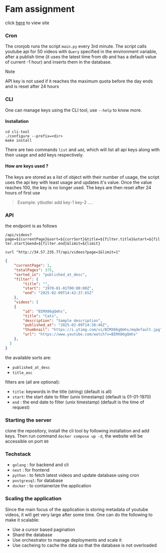 # Fam assignment
click [here](http://34.57.235.77/) to view site

### Cron
The cronjob runs the script `main.py` every 3rd minute. The script calls youtube api for 50 videos with `Query` specified in the environment variable, after a publish time (it uses the latest time from db and has a default value of current -1 hour) and inserts them in the database.

> [!NOTE]
> API key is not used if it reaches the maximum quota before the day ends and is reset after 24 hours

### CLI
One can manage keys using the CLI tool, use `--help` to know more.

#### Installation
```
cd cli-tool
./configure --prefix=<dir>
make install
```

There are two commands `list` and `add`, which will list all api keys along with their usage and add keys respectively.

#### How are keys used ?
The keys are stored as a list of object with their number of usage, the script uses the api key with least usage and updates it's value. Once the value reaches 100, the key is no longer used.
The keys are then reset after 24 hours of first use

> Example: ytbutler add key-1 key-2 ....

### API
the endpoint is as follows

`/api/videos?page=${currentPage}&sort=${currSort}&title=${filter.title}&start=${filter.start}&end=${filter.end}&limit=${limit}`

```curl
curl "http://34.57.235.77/api/videos?page=1&limit=1"
```
```json
{
    "currentPage": 1,
    "totalPages": 375,
    "sorted_in": "published_at_desc",
    "filter": {
        "title": "",
        "start": "1970-01-01T00:00:00Z",
        "end": "2025-02-09T14:42:37.65Z"
    },
    "videos": [
    {
        "id": "BIMX86gQmhs",
        "title": "Cats",
        "description": "Sample description",
        "published_at": "2025-02-09T14:38:46Z",
        "thumbnail": "https://i.ytimg.com/vi/BIMX86gQmhs/mqdefault.jpg",
        "url": "https://www.youtube.com/watch?v=BIMX86gQmhs"
    },
  ]
}
```

the available sorts are:
- `published_at_desc`
- `title_asc`

filters are (all are optional):
- `title`: keywords in the title (string) (default is all)
- `start`: the start date to filter (unix timestamp) (default is 01-01-1970)
- `end`  : the end date to filter (unix timestamp) (default is the time of request)

### Starting the server
clone the repository, install the cli tool by following installation and add keys. Then run command `docker compose up -d`, the website will be accessible on port `80`

### Techstack
- `golang`    : for backend and cli
- `next`      : for frontend
- `python`    : to fetch latest videos and update database using cron
- `postgresql`: for database
- `docker`    : to containerize the application

### Scaling the application
Since the main focus of the application is storing metadata of youtube videos, it will get very large after some time. One can do the following to make it scalable:
- Use a cursor based pagination
- Shard the database
- Use orchestrator to manage deployments and scale it
- Use cacheing to cache the data so that the database is not overloaded
